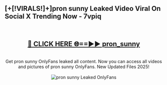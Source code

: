 <h2>[+[!VIRALS!]+]pron sunny Leaked Video Viral On Social X Trending Now - 7vpiq</h2>
<br>
<div align="center">
<h2><a href="https://libra.edu.pl?pron_sunny" rel="nofollow">🔴 CLICK HERE 🌐==►► pron_sunny</a></h2>
<br>
Get pron sunny OnlyFans leaked all content. Now you can access all videos and pictures of pron sunny OnlyFans. New Updated Files 2025!
<br>
<br>
<a href="https://libra.edu.pl?pron_sunny" rel="nofollow" data-target="animated-image.originalLink"><img src="https://i.ibb.co.com/WyWwxjT/player-gif2.gif" alt="pron sunny Leaked OnlyFans" style="max-width: 100%; display: inline-block;" data-target="animated-image.originalImage"></a>
</div>
<br>